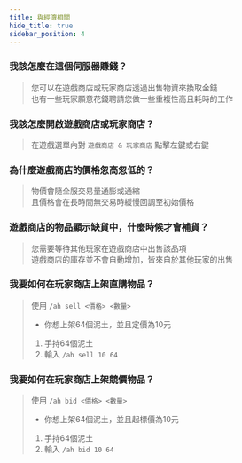 ```yaml
---
title: 與經濟相關
hide_title: true
sidebar_position: 4
---
```


### 我該怎麼在這個伺服器賺錢？
> 您可以在遊戲商店或玩家商店透過出售物資來換取金錢  
> 也有一些玩家願意花錢聘請您做一些重複性高且耗時的工作

### 我該怎麼開啟遊戲商店或玩家商店？
> 在遊戲選單內對 `遊戲商店 & 玩家商店` 點擊左鍵或右鍵  

### 為什麼遊戲商店的價格忽高忽低的？
> 物價會隨全服交易量通膨或通縮  
> 且價格會在長時間無交易時緩慢回調至初始價格

### 遊戲商店的物品顯示缺貨中，什麼時候才會補貨？
> 您需要等待其他玩家在遊戲商店中出售該品項  
> 遊戲商店的庫存並不會自動增加，皆來自於其他玩家的出售

### 我要如何在玩家商店上架直購物品？
> 使用 `/ah sell <價格> <數量>`
>
> - 你想上架64個泥土，並且定價為10元
> 1. 手持64個泥土
> 2. 輸入 `/ah sell 10 64`

### 我要如何在玩家商店上架競價物品？
> 使用 `/ah bid <價格> <數量>`
>
> - 你想上架64個泥土，並且起標價為10元
> 1. 手持64個泥土
> 2. 輸入 `/ah bid 10 64`